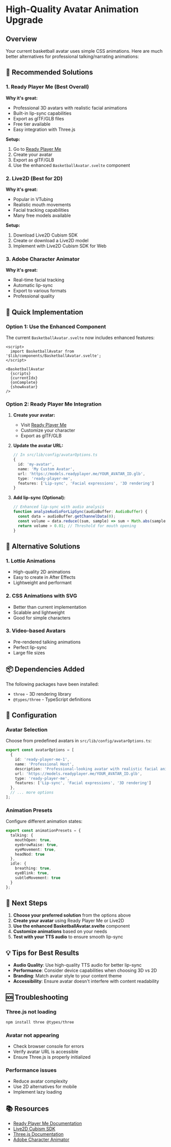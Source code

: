 # High-Quality Avatar Animation Upgrade

## Overview
Your current basketball avatar uses simple CSS animations. Here are much better alternatives for professional talking/narrating animations:

## 🎯 Recommended Solutions

### 1. **Ready Player Me** (Best Overall)
**Why it's great:**
- Professional 3D avatars with realistic facial animations
- Built-in lip-sync capabilities
- Export as glTF/GLB files
- Free tier available
- Easy integration with Three.js

**Setup:**
1. Go to [Ready Player Me](https://readyplayer.me/)
2. Create your avatar
3. Export as glTF/GLB
4. Use the enhanced `BasketballAvatar.svelte` component

### 2. **Live2D** (Best for 2D)
**Why it's great:**
- Popular in VTubing
- Realistic mouth movements
- Facial tracking capabilities
- Many free models available

**Setup:**
1. Download Live2D Cubism SDK
2. Create or download a Live2D model
3. Implement with Live2D Cubism SDK for Web

### 3. **Adobe Character Animator**
**Why it's great:**
- Real-time facial tracking
- Automatic lip-sync
- Export to various formats
- Professional quality

## 🚀 Quick Implementation

### Option 1: Use the Enhanced Component
The current `BasketballAvatar.svelte` now includes enhanced features:

```svelte
<script>
  import BasketballAvatar from '$lib/components/BasketballAvatar.svelte';
</script>

<BasketballAvatar 
  {scripts}
  {currentIdx}
  {onComplete}
  {showAvatar}
/>
```

### Option 2: Ready Player Me Integration

1. **Create your avatar:**
   - Visit [Ready Player Me](https://readyplayer.me/)
   - Customize your character
   - Export as glTF/GLB

2. **Update the avatar URL:**
   ```typescript
   // In src/lib/config/avatarOptions.ts
   {
     id: 'my-avatar',
     name: 'My Custom Avatar',
     url: 'https://models.readyplayer.me/YOUR_AVATAR_ID.glb',
     type: 'ready-player-me',
     features: ['Lip-sync', 'Facial expressions', '3D rendering']
   }
   ```

3. **Add lip-sync (Optional):**
   ```typescript
   // Enhanced lip-sync with audio analysis
   function analyzeAudioForLipSync(audioBuffer: AudioBuffer) {
     const data = audioBuffer.getChannelData(0);
     const volume = data.reduce((sum, sample) => sum + Math.abs(sample), 0) / data.length;
     return volume > 0.01; // Threshold for mouth opening
   }
   ```

## 🎨 Alternative Solutions

### 1. **Lottie Animations**
- High-quality 2D animations
- Easy to create in After Effects
- Lightweight and performant

### 2. **CSS Animations with SVG**
- Better than current implementation
- Scalable and lightweight
- Good for simple characters

### 3. **Video-based Avatars**
- Pre-rendered talking animations
- Perfect lip-sync
- Large file sizes

## 📦 Dependencies Added

The following packages have been installed:
- `three` - 3D rendering library
- `@types/three` - TypeScript definitions

## 🔧 Configuration

### Avatar Selection
Choose from predefined avatars in `src/lib/config/avatarOptions.ts`:

```typescript
export const avatarOptions = [
  {
    id: 'ready-player-me-1',
    name: 'Professional Host',
    description: 'Professional-looking avatar with realistic facial animations',
    url: 'https://models.readyplayer.me/YOUR_AVATAR_ID.glb',
    type: 'ready-player-me',
    features: ['Lip-sync', 'Facial expressions', '3D rendering']
  },
  // ... more options
];
```

### Animation Presets
Configure different animation states:

```typescript
export const animationPresets = {
  talking: {
    mouthOpen: true,
    eyebrowRaise: true,
    eyeMovement: true,
    headNod: true
  },
  idle: {
    breathing: true,
    eyeBlink: true,
    subtleMovement: true
  }
};
```

## 🎯 Next Steps

1. **Choose your preferred solution** from the options above
2. **Create your avatar** using Ready Player Me or Live2D
3. **Use the enhanced BasketballAvatar.svelte** component
4. **Customize animations** based on your needs
5. **Test with your TTS audio** to ensure smooth lip-sync

## 💡 Tips for Best Results

- **Audio Quality**: Use high-quality TTS audio for better lip-sync
- **Performance**: Consider device capabilities when choosing 3D vs 2D
- **Branding**: Match avatar style to your content theme
- **Accessibility**: Ensure avatar doesn't interfere with content readability

## 🆘 Troubleshooting

### Three.js not loading
```bash
npm install three @types/three
```

### Avatar not appearing
- Check browser console for errors
- Verify avatar URL is accessible
- Ensure Three.js is properly initialized

### Performance issues
- Reduce avatar complexity
- Use 2D alternatives for mobile
- Implement lazy loading

## 📚 Resources

- [Ready Player Me Documentation](https://docs.readyplayer.me/)
- [Live2D Cubism SDK](https://www.live2d.com/en/download/cubism-sdk/)
- [Three.js Documentation](https://threejs.org/docs/)
- [Adobe Character Animator](https://www.adobe.com/products/character-animator.html)
